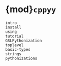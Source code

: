 # {mod}`cppyy`

```{toctree}
intro
install
using
tutorial
GSLPythonization
toplevel
basic-types
strings
pythonizations
```
